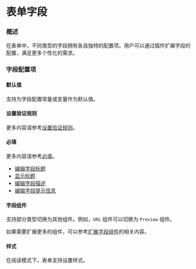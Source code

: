 # 表单字段

### 概述

在表单中，不同类型的字段拥有各自独特的配置项。用户可以通过插件扩展字段的配置，满足更多个性化的需求。

### 字段配置项

#### 默认值
支持为字段配置常量或变量作为默认值。

#### 设置验证规则
更多内容请参考[设置验证规则]()。

#### 必填
更多内容请参考[必填]()。

- [编辑字段标题](../field-settings/edit-title.md)
- [显示标题](../field-settings/display-title.md)
- [编辑字段描述](../field-settings/edit-description.md)
- [编辑字段提示信息](../field-settings/edit-tooltip.md)

#### 字段组件
支持部分类型切换为其他组件。例如，`URL` 组件可以切换为 `Preview` 组件。

<!-- TODO: 添加链接 -->
如果需要扩展更多的组件，可以参考[扩展字段组件]()的相关内容。

#### 样式
在阅读模式下，表单支持设置样式。



